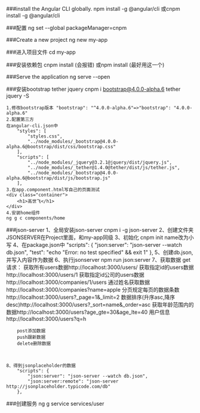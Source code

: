 ###install the Angular CLI globally.
npm install -g @angular/cli
或cnpm install -g @angular/cli

###配置
ng set --global packageManager=cnpm

###Create a new project
ng new my-app

###进入项目文件
cd my-app

###安装依赖包
cnpm install (会报错)
或npm install (最好用这一个)

###Serve the application
ng serve --open


###安装bootstrap tether jquery
cnpm i bootstrap@4.0.0-alpha.6 tether jquery -S

    1.修改bootstrap版本 "bootstrap": "^4.0.0-alpha.6"=>"bootstrap": "4.0.0-alpha.6"
    2.配置第三方
    在angular-cli.json中
        "styles": [
            "styles.css",
            "../node_modules/_bootstrap@4.0.0-alpha.6@bootstrap/dist/css/bootstrap.css"
        ],
        "scripts": [
            "../node_modules/_jquery@3.2.1@jquery/dist/jquery.js",
            "../node_modules/_tether@1.4.0@tether/dist/js/tether.js",
            "../node_modules/_bootstrap@4.0.0-alpha.6@bootstrap/dist/js/bootstrap.js"
        ],
    3.在app.component.html写自己的页面测试
    <div class="container">
        <h1>高世飞</h1>
    </div>
    4.安装home组件
    ng g c components/home

###json-server
    1、全局安装json-server
        cnpm i -g json-server
    2、创建文件夹JSONSERVER在Project里面，和my-app同级
    3、初始化
        cnpm init
        name改为小写
    4、在package.json中
        "scripts": {
            "json:server": "json-server --watch db.json",
            "test": "echo \"Error: no test specified\" && exit 1"
        },
    5、创建db.json,并写入内容作为数据
    6、执行jsonserver
        npm run json:server
    7、获取数据
        get请求：
        获取所有users数据http://localhost:3000/users/
        获取指定id的users数据http://localhost:3000/users/1
        获取指定id公司的users数据http://localhost:3000/companies/1/users
        通过姓名获取数据http://localhost:3000/companies?name=apple
        分页规定每页的数据条数http://localhost:3000/users?_page=1&_limit=2
        数据排序(升序asc,降序desc)http://localhost:3000/users?_sort=name&_order=asc
        获取年龄范围内的数据http://localhost:3000/users?age_gte=30&age_lte=40
        用户信息http://localhost:3000/users?q=h

        post添加数据
        push跟新数据
        delete删除数据



    8、得到jsonplaceholder的数据
        "scripts": {
            "json:server": "json-server --watch db.json",
            "json:server:remote": "json-server http://jsonplaceholder.typicode.com/db"
        },

###创建服务
    ng g service services/user








